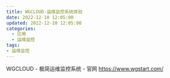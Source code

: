```yaml
---
title: WGCLOUD-运维监控系统体验
date: 2022-12-10 12:05:00
updated: 2022-12-10 12:05:00
categories:
  - 应用
  - 运维监控
tags:
- 运维监控
---
```


WGCLOUD - 极简运维监控系统 - 官网
<https://www.wgstart.com/>
